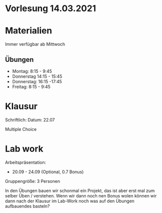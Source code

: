 # Vorlesung 14.03.2021

# Materialien
Immer verfügbar ab Mittwoch

## Übungen
- Montag: 8:15 - 9:45
- Donnerstag 14:15 - 15:45
- Donnerstag: 16:15 -17:45
- Freitag: 8:15 - 9:45

# Klausur
Schriftlich: Datum: 22.07

Multiple Choice


# Lab work
Arbeitspräsentation: 
- 20.09 - 24.09 (Optional, 0.7 Bonus)

Gruppengröße: 3 Personen

In den Übungen bauen wir schonmal ein Projekt, das ist aber erst mal zum selber Üben / verstehen. Wenn wir dann noch nen Bonus wolen können wir dann nach der Klausur im Lab-Work noch was auf den Übungen aufbauendes basteln? 
